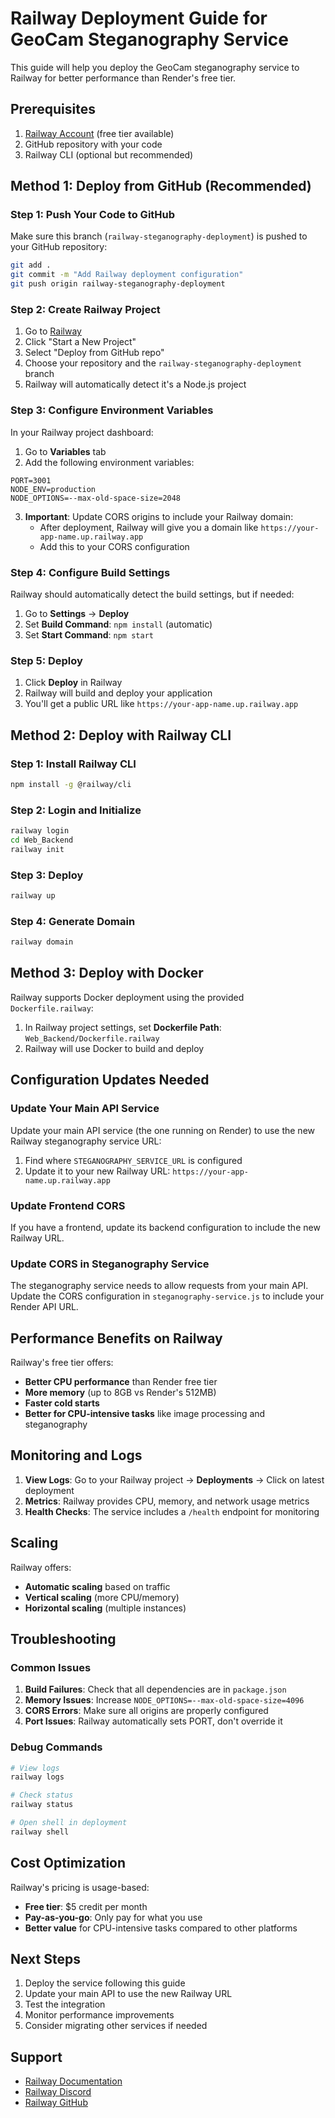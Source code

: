 # Railway Deployment Guide for GeoCam Steganography Service

This guide will help you deploy the GeoCam steganography service to Railway for better performance than Render's free tier.

## Prerequisites

1. [Railway Account](https://railway.app/) (free tier available)
2. GitHub repository with your code
3. Railway CLI (optional but recommended)

## Method 1: Deploy from GitHub (Recommended)

### Step 1: Push Your Code to GitHub

Make sure this branch (`railway-steganography-deployment`) is pushed to your GitHub repository:

```bash
git add .
git commit -m "Add Railway deployment configuration"
git push origin railway-steganography-deployment
```

### Step 2: Create Railway Project

1. Go to [Railway](https://railway.app/)
2. Click "Start a New Project"
3. Select "Deploy from GitHub repo"
4. Choose your repository and the `railway-steganography-deployment` branch
5. Railway will automatically detect it's a Node.js project

### Step 3: Configure Environment Variables

In your Railway project dashboard:

1. Go to **Variables** tab
2. Add the following environment variables:

```
PORT=3001
NODE_ENV=production
NODE_OPTIONS=--max-old-space-size=2048
```

3. **Important**: Update CORS origins to include your Railway domain:
   - After deployment, Railway will give you a domain like `https://your-app-name.up.railway.app`
   - Add this to your CORS configuration

### Step 4: Configure Build Settings

Railway should automatically detect the build settings, but if needed:

1. Go to **Settings** → **Deploy**
2. Set **Build Command**: `npm install` (automatic)
3. Set **Start Command**: `npm start`

### Step 5: Deploy

1. Click **Deploy** in Railway
2. Railway will build and deploy your application
3. You'll get a public URL like `https://your-app-name.up.railway.app`

## Method 2: Deploy with Railway CLI

### Step 1: Install Railway CLI

```bash
npm install -g @railway/cli
```

### Step 2: Login and Initialize

```bash
railway login
cd Web_Backend
railway init
```

### Step 3: Deploy

```bash
railway up
```

### Step 4: Generate Domain

```bash
railway domain
```

## Method 3: Deploy with Docker

Railway supports Docker deployment using the provided `Dockerfile.railway`:

1. In Railway project settings, set **Dockerfile Path**: `Web_Backend/Dockerfile.railway`
2. Railway will use Docker to build and deploy

## Configuration Updates Needed

### Update Your Main API Service

Update your main API service (the one running on Render) to use the new Railway steganography service URL:

1. Find where `STEGANOGRAPHY_SERVICE_URL` is configured
2. Update it to your new Railway URL: `https://your-app-name.up.railway.app`

### Update Frontend CORS

If you have a frontend, update its backend configuration to include the new Railway URL.

### Update CORS in Steganography Service

The steganography service needs to allow requests from your main API. Update the CORS configuration in `steganography-service.js` to include your Render API URL.

## Performance Benefits on Railway

Railway's free tier offers:
- **Better CPU performance** than Render free tier
- **More memory** (up to 8GB vs Render's 512MB)
- **Faster cold starts**
- **Better for CPU-intensive tasks** like image processing and steganography

## Monitoring and Logs

1. **View Logs**: Go to your Railway project → **Deployments** → Click on latest deployment
2. **Metrics**: Railway provides CPU, memory, and network usage metrics
3. **Health Checks**: The service includes a `/health` endpoint for monitoring

## Scaling

Railway offers:
- **Automatic scaling** based on traffic
- **Vertical scaling** (more CPU/memory)
- **Horizontal scaling** (multiple instances)

## Troubleshooting

### Common Issues

1. **Build Failures**: Check that all dependencies are in `package.json`
2. **Memory Issues**: Increase `NODE_OPTIONS=--max-old-space-size=4096`
3. **CORS Errors**: Make sure all origins are properly configured
4. **Port Issues**: Railway automatically sets PORT, don't override it

### Debug Commands

```bash
# View logs
railway logs

# Check status
railway status

# Open shell in deployment
railway shell
```

## Cost Optimization

Railway's pricing is usage-based:
- **Free tier**: $5 credit per month
- **Pay-as-you-go**: Only pay for what you use
- **Better value** for CPU-intensive tasks compared to other platforms

## Next Steps

1. Deploy the service following this guide
2. Update your main API to use the new Railway URL
3. Test the integration
4. Monitor performance improvements
5. Consider migrating other services if needed

## Support

- [Railway Documentation](https://docs.railway.com/)
- [Railway Discord](https://discord.gg/railway)
- [Railway GitHub](https://github.com/railwayapp/railway) 